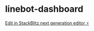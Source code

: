 # linebot-dashboard

[Edit in StackBlitz next generation editor ⚡️](https://stackblitz.com/~/github.com/gmth6789/linebot-dashboard)